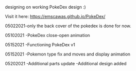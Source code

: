 designing on working PokeDex design :)

Visit it here: https://emscawas.github.io/PokeDex/

05022021-only the back cover of the pokedex is done for now.

05102021 -PokeDex close-open animation

05152021 -Functioning PokeDex v1

05152021 -Pokemon type fix and moves and display animation

05202021 -Additional parts update
         -Additional design added

